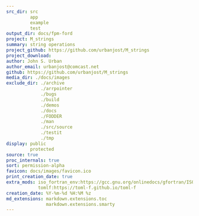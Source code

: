 ```yaml
---
src_dir: src
         app
         example
         test
output_dir: docs/fpm-ford
project: M_strings
summary: string operations
project_github: https://github.com/urbanjost/M_strings
project_download:
author: John S. Urban
author_email: urbanjost@comcast.net
github: https://github.com/urbanjost/M_strings
media_dir: ./docs/images
exclude_dir: ./archive
             ./arrpointer
             ./bugs
             ./build
             ./demos
             ./docs
             ./FODDER
             ./man
             ./src/source
             ./testit
             ./tmp
display: public
         protected
source: true
proc_internals: true
sort: permission-alpha
favicon: docs/images/favicon.ico
print_creation_date: true
extra_mods: iso_fortran_env:https://gcc.gnu.org/onlinedocs/gfortran/ISO_005fFORTRAN_005fENV.html
            tomlf:https://toml-f.github.io/toml-f
creation_date: %Y-%m-%d %H:%M %z
md_extensions: markdown.extensions.toc
               markdown.extensions.smarty
---
```

<!--
author_pic:
twitter:
website:
-->
